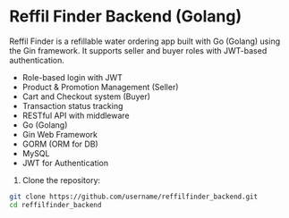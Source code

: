 # Reffil Finder Backend (Golang)

Reffil Finder is a refillable water ordering app built with Go (Golang) using the Gin framework. It supports seller and buyer roles with JWT-based authentication.
- Role-based login with JWT
- Product & Promotion Management (Seller)
- Cart and Checkout system (Buyer)
- Transaction status tracking
- RESTful API with middleware
- Go (Golang)
- Gin Web Framework
- GORM (ORM for DB)
- MySQL
- JWT for Authentication
1. Clone the repository:
```bash
git clone https://github.com/username/reffilfinder_backend.git
cd reffilfinder_backend

